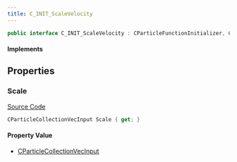 ```yaml
---
title: C_INIT_ScaleVelocity
---
```


```csharp
public interface C_INIT_ScaleVelocity : CParticleFunctionInitializer, CParticleFunction, ISchemaClass<CParticleFunction>, ISchemaClass<CParticleFunctionInitializer>, ISchemaClass<C_INIT_ScaleVelocity>, ISchemaField, ISchemaClass, INativeHandle
```

#### Implements

## Properties

### Scale

[Source Code](https://github.com/swiftly-solution/swiftlys2/blob/beta/managed/src/SwiftlyS2.Generated/Schemas/Interfaces/C_INIT_ScaleVelocity.cs#L16)

```csharp
CParticleCollectionVecInput Scale { get; }
```

#### Property Value

- [CParticleCollectionVecInput](/docs/api/shared/schemadefinitions/cparticlecollectionvecinput)

